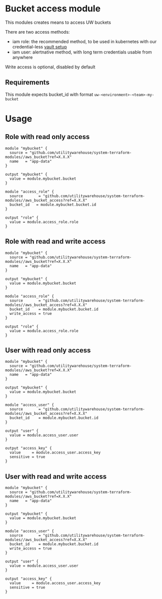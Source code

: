 # Bucket access module
This modules creates means to access UW buckets

There are two access methods:
* iam role: the recommended method, to be used in kubernetes with our credential-less [vault setup](https://github.com/utilitywarehouse/documentation/blob/master/infra/vault-aws.md#vault-aws-credentials)
* iam user: alertnative method, with long term credentials usable from anywhere

Write access is optional, disabled by default

## Requirements
This module expects bucket_id with format `uw-<environment>-<team>-my-bucket`

# Usage
## Role with read only access
```
module "mybucket" {
  source = "github.com/utilitywarehouse/system-terraform-modules//aws_bucket?ref=X.X.X"
  name   = "app-data"
}

output "mybucket" {
  value = module.mybucket.bucket
}

module "access_role" {
  source       = "github.com/utilitywarehouse/system-terraform-modules//aws_bucket_access?ref=X.X.X"
  bucket_id   = module.mybucket.bucket.id
}

output "role" {
  value = module.access_role.role
}
```

## Role with read and write access
```
module "mybucket" {
  source = "github.com/utilitywarehouse/system-terraform-modules//aws_bucket?ref=X.X.X"
  name   = "app-data"
}

output "mybucket" {
  value = module.mybucket.bucket
}

module "access_role" {
  source       = "github.com/utilitywarehouse/system-terraform-modules//aws_bucket_access?ref=X.X.X"
  bucket_id    = module.mybucket.bucket.id
  write_access = true
}

output "role" {
  value = module.access_role.role
}
```

## User with read only access
```
module "mybucket" {
  source = "github.com/utilitywarehouse/system-terraform-modules//aws_bucket?ref=X.X.X"
  name   = "app-data"
}

output "mybucket" {
  value = module.mybucket.bucket
}

module "access_user" {
  source       = "github.com/utilitywarehouse/system-terraform-modules//aws_bucket_access?ref=X.X.X"
  bucket_id    = module.mybucket.bucket.id
}

output "user" {
  value = module.access_user.user
}

output "access_key" {
  value     = module.access_user.access_key
  sensitive = true
}
```
## User with read and write access
```
module "mybucket" {
  source = "github.com/utilitywarehouse/system-terraform-modules//aws_bucket?ref=X.X.X"
  name   = "app-data"
}

output "mybucket" {
  value = module.mybucket.bucket
}

module "access_user" {
  source       = "github.com/utilitywarehouse/system-terraform-modules//aws_bucket_access?ref=X.X.X"
  bucket_id    = module.mybucket.bucket.id
  write_access = true
}

output "user" {
  value = module.access_user.user
}

output "access_key" {
  value     = module.access_user.access_key
  sensitive = true
}
```





